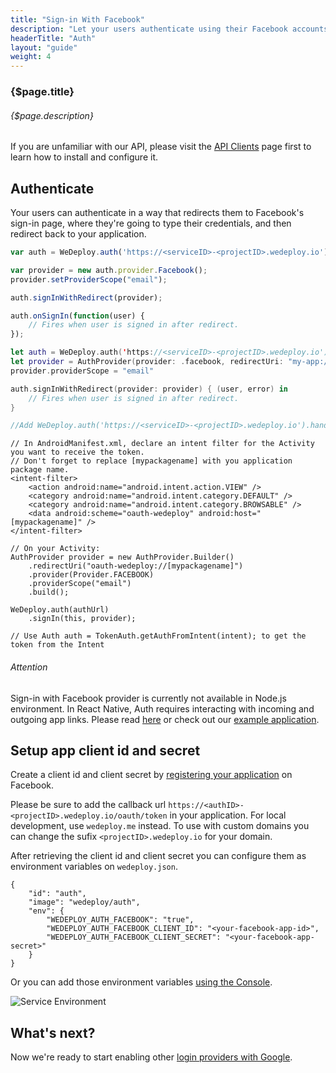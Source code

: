 ```yaml
---
title: "Sign-in With Facebook"
description: "Let your users authenticate using their Facebook accounts."
headerTitle: "Auth"
layout: "guide"
weight: 4
---
```


### {$page.title}

###### {$page.description}

<aside>

If you are unfamiliar with our API, please visit the [API Clients](/docs/intro/api-clients/) page first to learn how to install and configure it.

</aside>

<article id="1">

## Authenticate

Your users can authenticate in a way that redirects them to Facebook's sign-in page, where they're going to type their credentials, and then redirect back to your application.

```javascript
var auth = WeDeploy.auth('https://<serviceID>-<projectID>.wedeploy.io');

var provider = new auth.provider.Facebook();
provider.setProviderScope("email");

auth.signInWithRedirect(provider);

auth.onSignIn(function(user) {
	// Fires when user is signed in after redirect.
});
```
```swift
let auth = WeDeploy.auth('https://<serviceID>-<projectID>.wedeploy.io');
let provider = AuthProvider(provider: .facebook, redirectUri: "my-app://")
provider.providerScope = "email"

auth.signInWithRedirect(provider: provider) { (user, error) in
	// Fires when user is signed in after redirect.
}

//Add WeDeploy.auth('https://<serviceID>-<projectID>.wedeploy.io').handle(url: url) in AppDelegate's open url method
```
```text/x-java
// In AndroidManifest.xml, declare an intent filter for the Activity you want to receive the token.
// Don't forget to replace [mypackagename] with you application package name.
<intent-filter>
	<action android:name="android.intent.action.VIEW" />
	<category android:name="android.intent.category.DEFAULT" />
	<category android:name="android.intent.category.BROWSABLE" />
	<data android:scheme="oauth-wedeploy" android:host="[mypackagename]" />
</intent-filter>

// On your Activity:
AuthProvider provider = new AuthProvider.Builder()
	.redirectUri("oauth-wedeploy://[mypackagename]")
	.provider(Provider.FACEBOOK)
	.providerScope("email")
	.build();

WeDeploy.auth(authUrl)
	.signIn(this, provider);

// Use Auth auth = TokenAuth.getAuthFromIntent(intent); to get the token from the Intent
```

<aside>

###### <span class="icon-16-alert"></span> Attention

Sign-in with Facebook provider is currently not available in Node.js environment. In React Native, Auth requires interacting with incoming and outgoing app links. Please read [here](https://help.wedeploy.com/user-authentication/how-to-setup-oauth-in-react-native) or check out our [example application](https://github.com/wedeploy-examples/auth-react-native-example).

</aside>

</article>

<article id="2">

## Setup app client id and secret

Create a client id and client secret by [registering your application](https://developers.facebook.com/docs/apps/register) on Facebook.

<aside>

Please be sure to add the callback url `https://<authID>-<projectID>.wedeploy.io/oauth/token` in your application.
For local development, use `wedeploy.me` instead. To use with custom domains you can change the sufix `<projectID>.wedeploy.io` for your domain.

</aside>

After retrieving the client id and client secret you can configure them as environment variables on `wedeploy.json`.

```application/json
{
	"id": "auth",
	"image": "wedeploy/auth",
	"env": {
		"WEDEPLOY_AUTH_FACEBOOK": "true",
		"WEDEPLOY_AUTH_FACEBOOK_CLIENT_ID": "<your-facebook-app-id>",
		"WEDEPLOY_AUTH_FACEBOOK_CLIENT_SECRET": "<your-facebook-app-secret>"
	}
}
```

Or you can add those environment variables [using the Console](/docs/intro/environment-variables/#2).

![Service Environment](/images/docs/auth/sign-in-with-facebook--project-container-environment.png)

</article>

## What's next?

Now we're ready to start enabling other [login providers with Google](/docs/auth/sign-in-with-google/).
